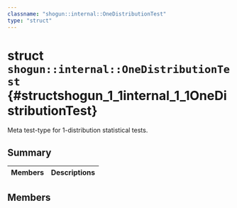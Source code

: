 ```yaml
---
classname: "shogun::internal::OneDistributionTest"
type: "struct"
---
```


# struct `shogun::internal::OneDistributionTest` {#structshogun_1_1internal_1_1OneDistributionTest}

Meta test-type for 1-distribution statistical tests.

## Summary

 Members                        | Descriptions
--------------------------------|---------------------------------------------

## Members

